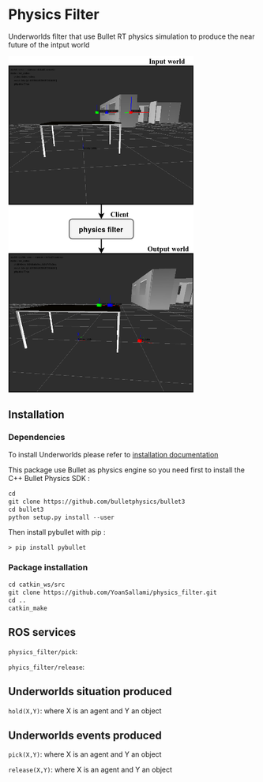 # Physics Filter
Underworlds filter that use Bullet RT physics simulation to produce the near future of the intput world

![PhysicsFilterExample](/img/physics_filter.png)

## Installation

### Dependencies

To install Underworlds please refer to [installation documentation](http://underworlds.readthedocs.io/en/latest/installation.html?highlight=installation)

This package use Bullet as physics engine so you need first to install the C++ Bullet Physics SDK :

``` 
cd
git clone https://github.com/bulletphysics/bullet3
cd bullet3
python setup.py install --user
```
Then install pybullet with pip :
```
> pip install pybullet
```

### Package installation

```
cd catkin_ws/src
git clone https://github.com/YoanSallami/physics_filter.git
cd ..
catkin_make
```

## ROS services
`physics_filter/pick`: 

`phyics_filter/release`:


## Underworlds situation produced
`hold(X,Y)`: where X is an agent and Y an object

## Underworlds events produced
`pick(X,Y)`: where X is an agent and Y an object

`release(X,Y)`: where X is an agent and Y an object
